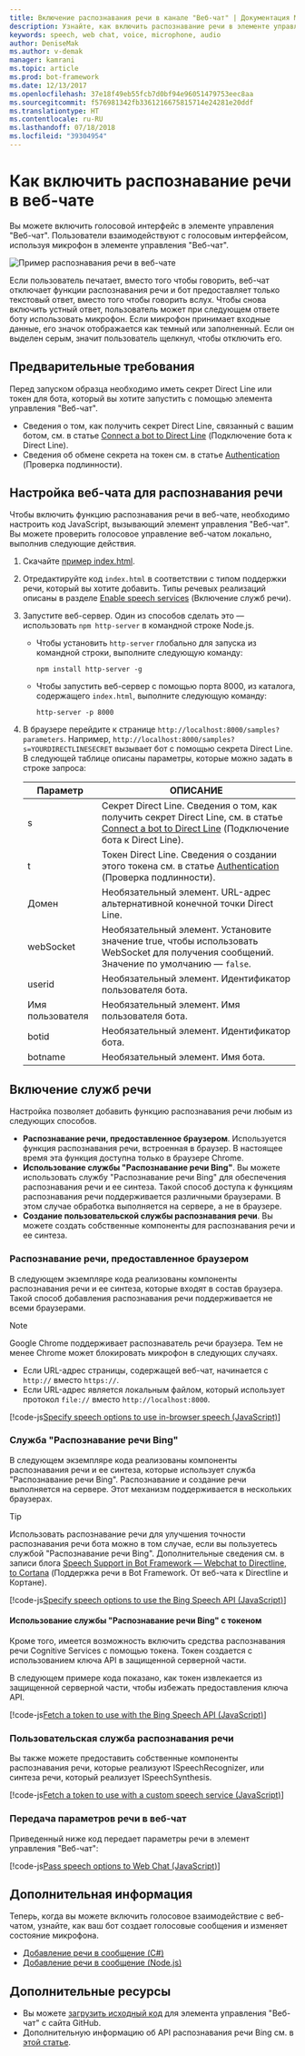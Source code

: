 ```yaml
---
title: Включение распознавания речи в канале "Веб-чат" | Документация Майкрософт
description: Узнайте, как включить распознавание речи в элементе управления "Веб-чат" для бота, подключенного к каналу "Веб-чат".
keywords: speech, web chat, voice, microphone, audio
author: DeniseMak
ms.author: v-demak
manager: kamrani
ms.topic: article
ms.prod: bot-framework
ms.date: 12/13/2017
ms.openlocfilehash: 37e18f49eb55fcb7d0bf94e96051479753eec8aa
ms.sourcegitcommit: f576981342fb3361216675815714e24281e20ddf
ms.translationtype: HT
ms.contentlocale: ru-RU
ms.lasthandoff: 07/18/2018
ms.locfileid: "39304954"
---
```

# <a name="how-to-enable-speech-in-web-chat"></a>Как включить распознавание речи в веб-чате
Вы можете включить голосовой интерфейс в элементе управления "Веб-чат". Пользователи взаимодействуют с голосовым интерфейсом, используя микрофон в элементе управления "Веб-чат".

![Пример распознавания речи в веб-чате](~/media/bot-service-channel-webchat/webchat-sample-speech.png)

Если пользователь печатает, вместо того чтобы говорить, веб-чат отключает функции распознавания речи и бот предоставляет только текстовый ответ, вместо того чтобы говорить вслух. Чтобы снова включить устный ответ, пользователь может при следующем ответе боту использовать микрофон. Если микрофон принимает входные данные, его значок отображается как темный или заполненный. Если он выделен серым, значит пользователь щелкнул, чтобы отключить его.

## <a name="prerequisites"></a>Предварительные требования

  Перед запуском образца необходимо иметь секрет Direct Line или токен для бота, который вы хотите запустить с помощью элемента управления "Веб-чат". 
  * Сведения о том, как получить секрет Direct Line, связанный с вашим ботом, см. в статье [Connect a bot to Direct Line](bot-service-channel-connect-directline.md) (Подключение бота к Direct Line).
  * Сведения об обмене секрета на токен см. в статье [Authentication](rest-api/bot-framework-rest-direct-line-3-0-authentication.md) (Проверка подлинности).

## <a name="customizing-web-chat-for-speech"></a>Настройка веб-чата для распознавания речи
Чтобы включить функцию распознавания речи в веб-чате, необходимо настроить код JavaScript, вызывающий элемент управления "Веб-чат". Вы можете проверить голосовое управление веб-чатом локально, выполнив следующие действия.

1. Скачайте [пример index.html](https://aka.ms/web-chat-speech-sample). <!-- this aka.ms link needs to be updated if the sample location changes -->
2. Отредактируйте код `index.html` в соответствии с типом поддержки речи, который вы хотите добавить. Типы речевых реализаций описаны в разделе [Enable speech services](#enable-speech-services) (Включение служб речи). 
3. Запустите веб-сервер. Один из способов сделать это — использовать `npm http-server` в командной строке Node.js.

   * Чтобы установить `http-server` глобально для запуска из командной строки, выполните следующую команду:

     ```
     npm install http-server -g
     ```

   * Чтобы запустить веб-сервер с помощью порта 8000, из каталога, содержащего `index.html`, выполните следующую команду:

     ```
     http-server -p 8000
     ```
4. В браузере перейдите к странице `http://localhost:8000/samples?parameters`. Например, `http://localhost:8000/samples?s=YOURDIRECTLINESECRET` вызывает бот с помощью секрета Direct Line. В следующей таблице описаны параметры, которые можно задать в строке запроса:

   | Параметр | ОПИСАНИЕ |
   |-----------|-------------|
   | s | Секрет Direct Line. Сведения о том, как получить секрет Direct Line, см. в статье [Connect a bot to Direct Line](bot-service-channel-connect-directline.md) (Подключение бота к Direct Line). |
   | t | Токен Direct Line. Сведения о создании этого токена см. в статье [Authentication](rest-api/bot-framework-rest-direct-line-3-0-authentication.md) (Проверка подлинности). |
   | Домен | Необязательный элемент. URL-адрес альтернативной конечной точки Direct Line.  |
   | webSocket | Необязательный элемент. Установите значение true, чтобы использовать WebSocket для получения сообщений. Значение по умолчанию — `false`. |
   | userid | Необязательный элемент. Идентификатор пользователя бота.  |
   | Имя пользователя | Необязательный элемент. Имя пользователя бота.  |
   | botid | Необязательный элемент. Идентификатор бота. |
   | botname | Необязательный элемент. Имя бота. |


## <a name="enable-speech-services"></a>Включение служб речи
Настройка позволяет добавить функцию распознавания речи любым из следующих способов.

* **Распознавание речи, предоставленное браузером**. Используется функция распознавания речи, встроенная в браузер. В настоящее время эта функция доступна только в браузере Chrome.
* **Использование службы "Распознавание речи Bing"**. Вы можете использовать службу "Распознавание речи Bing" для обеспечения распознавания речи и ее синтеза. Такой способ доступа к функциям распознавания речи поддерживается различными браузерами. В этом случае обработка выполняется на сервере, а не в браузере.
* **Создание пользовательской службы распознавания речи**. Вы можете создать собственные компоненты для распознавания речи и ее синтеза.

### <a name="browser-provided-speech"></a>Распознавание речи, предоставленное браузером

В следующем экземпляре кода реализованы компоненты распознавания речи и ее синтеза, которые входят в состав браузера. Такой способ добавления распознавания речи поддерживается не всеми браузерами. 

> [!NOTE] 
> Google Chrome поддерживает распознаватель речи браузера. Тем не менее Chrome может блокировать микрофон в следующих случаях.
> * Если URL-адрес страницы, содержащей веб-чат, начинается с `http://` вместо `https://`.
> * Если URL-адрес является локальным файлом, который использует протокол `file://` вместо `http://localhost:8000`.

[!code-js[Specify speech options to use in-browser speech (JavaScript)](./includes/code/bot-service-channel-connect-webchat-speech.js#BrowserSpeech)]

### <a name="bing-speech-service"></a>Служба "Распознавание речи Bing"

В следующем экземпляре кода реализованы компоненты распознавания речи и ее синтеза, которые использует служба "Распознавание речи Bing". Распознавание и создание речи выполняется на сервере. Этот механизм поддерживается в нескольких браузерах. 

> [!TIP]
> Использовать распознавание речи для улучшения точности распознавания речи бота можно в том случае, если вы пользуетесь службой "Распознавание речи Bing". Дополнительные сведения см. в записи блога [Speech Support in Bot Framework — Webchat to Directline, to Cortana](https://blog.botframework.com/2017/06/26/Speech-To-Text) (Поддержка речи в Bot Framework. От веб-чата к Directline и Кортане).

[!code-js[Specify speech options to use the Bing Speech API (JavaScript)](./includes/code/bot-service-channel-connect-webchat-speech.js#BingSpeech)]

#### <a name="use-the-bing-speech-service-with-a-token"></a>Использование службы "Распознавание речи Bing" с токеном

Кроме того, имеется возможность включить средства распознавания речи Cognitive Services с помощью токена. Токен создается с использованием ключа API в защищенной серверной части.

В следующем примере кода показано, как токен извлекается из защищенной серверной части, чтобы избежать предоставления ключа API.

[!code-js[Fetch a token to use with the Bing Speech API (JavaScript)](./includes/code/bot-service-channel-connect-webchat-speech.js#FetchToken)]

### <a name="custom-speech-service"></a>Пользовательская служба распознавания речи

Вы также можете предоставить собственные компоненты распознавания речи, которые реализуют ISpeechRecognizer, или синтеза речи, который реализует ISpeechSynthesis. 

[!code-js[Fetch a token to use with a custom speech service (JavaScript)](./includes/code/bot-service-channel-connect-webchat-speech.js#CustomSpeechService)]

### <a name="pass-the-speech-options-to-web-chat"></a>Передача параметров речи в веб-чат

Приведенный ниже код передает параметры речи в элемент управления "Веб-чат":

[!code-js[Pass speech options to Web Chat (JavaScript)](./includes/code/bot-service-channel-connect-webchat-speech.js#PassSpeechOptionsToWebChat)]

## <a name="next-steps"></a>Дополнительная информация
Теперь, когда вы можете включить голосовое взаимодействие с веб-чатом, узнайте, как ваш бот создает голосовые сообщения и изменяет состояние микрофона.
* [Добавление речи в сообщение (C#)](dotnet/bot-builder-dotnet-text-to-speech.md)
* [Добавление речи в сообщение (Node.js)](nodejs/bot-builder-nodejs-text-to-speech.md)

## <a name="additional-resources"></a>Дополнительные ресурсы

* Вы можете [загрузить исходный код](https://github.com/Microsoft/BotFramework-WebChat) для элемента управления "Веб-чат" с сайта GitHub.
* Дополнительную информацию об API распознавания речи Bing см. в [этой статье](https://docs.microsoft.com/azure/cognitive-services/speech/home).

